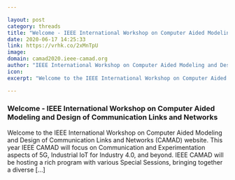 ```yaml
---

layout: post
category: threads
title: "Welcome - IEEE International Workshop on Computer Aided Modeling and Design of Communication Links and Networks"
date: 2020-06-17 14:25:33
link: https://vrhk.co/2xMnTpU
image: 
domain: camad2020.ieee-camad.org
author: "IEEE International Workshop on Computer Aided Modeling and Design of Communication Links and Networks"
icon: 
excerpt: "Welcome to the IEEE International Workshop on Computer Aided Modeling and Design of Communication Links and Networks (CAMAD) website. This year IEEE CAMAD will focus on Communication and Experimentation aspects of 5G, Industrial IoT for Industry 4.0, and beyond. IEEE CAMAD will be hosting a rich program with various Special Sessions, bringing together a diverse […]"

---
```


### Welcome - IEEE International Workshop on Computer Aided Modeling and Design of Communication Links and Networks

Welcome to the IEEE International Workshop on Computer Aided Modeling and Design of Communication Links and Networks (CAMAD) website. This year IEEE CAMAD will focus on Communication and Experimentation aspects of 5G, Industrial IoT for Industry 4.0, and beyond. IEEE CAMAD will be hosting a rich program with various Special Sessions, bringing together a diverse […]